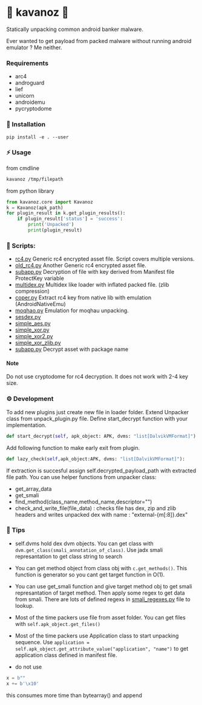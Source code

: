 # 🫙 kavanoz 🫙
Statically unpacking common android banker malware.

Ever wanted to get payload from packed malware without running android emulator ? Me neither.


### Requirements

- arc4
- androguard
- lief
- unicorn
- androidemu
- pycryptodome


### :eyes: Installation

```
pip install -e . --user
```

### :zap: Usage

from cmdline
```bash
kavanoz /tmp/filepath
```

from python library
```py
from kavanoz.core import Kavanoz
k = Kavanoz(apk_path)
for plugin_result in k.get_plugin_results():
    if plugin_result['status'] = 'success':
        print('Unpacked')
        print(plugin_result)
```

### :snake: Scripts:

- [rc4.py](loader/rc4.py) Generic rc4 encrypted asset file. Script covers multiple versions.
- [old_rc4.py](loader/old_rc4.py) Another Generic rc4 encrypted asset file.
- [subapp.py](loader/subapp.py) Decryption of file with key derived from Manifest file ProtectKey variable
- [multidex.py](loader/multidex.py) Multidex like loader with inflated packed file. (zlib compression)
- [coper.py](loader/coper.py) Extract rc4 key from native lib with emulation (AndroidNativeEmu)
- [moqhao.py](loader/moqhao.py) Emulation for moqhau unpacking. 
- [sesdex.py](loader/sesdex.py) 
- [simple_aes.py](loader/simple_aes.py) 
- [simple_xor.py](loader/simple_xor.py) 
- [simple_xor2.py](loader/simple_xor2.py)
- [simple_xor_zlib.py](loader/simple_xor_zlib.py)
- [subapp.py](loader/subapp.py) Decrypt asset with package name

####  Note

Do not use cryptodome for rc4 decryption. It does not work with 2-4 key size.

### :gear: Development

To add new plugins just create new file in loader folder. Extend Unpacker class from unpack_plugin.py file. Define start_decrypt function with your implementation. 
```py
def start_decrypt(self, apk_object: APK, dvms: "list[DalvikVMFormat]"):
```

Add following function to make early exit from plugin. 
```py
def lazy_check(self,apk_object:APK, dvms: "list[DalvikVMFormat]"):
```

If extraction is succesful assign self.decrypted_payload_path with extracted file path.
You can use helper functions from unpacker class:
- get_array_data
- get_smali
- find_method(class_name,method_name,descriptor="")
- check_and_write_file(file_data) : checks file has dex, zip and zlib headers and writes unpacked dex with name : "external-{m[:8]}.dex"

### :book: Tips

- self.dvms hold dex dvm objects. You can get class with `dvm.get_class(smali_annotation_of_class)`. Use jadx smali represantation to get class string to search 
- You can get method object from class obj with `c.get_methods()`. This function is generator so you cant get target function in O(1). 
- You can use get_smali function and give target method obj to get smali represantation of target method. Then apply some regex to get data from smali. There are lots of defined regexs in [smali_regexes.py](smali_regexes.py) file to lookup. 
- Most of the time packers use file from asset folder. You can get files with `self.apk_object.get_files()` 
- Most of the time packers use Application class to start unpacking sequence. Use `application = self.apk_object.get_attribute_value("application", "name")` to get application class defined in manifest file. 


- do not use 
```python
x = b""
x += b'\x10'
```
this consumes more time than bytearray() and append
